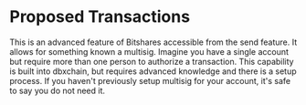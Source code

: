 # Proposed Transactions

This is an advanced feature of Bitshares accessible from the send feature. It allows for something known a multisig. Imagine you have a single account but require more than one person to authorize a transaction. This capability is built into dbxchain, but requires advanced knowledge and there is a setup process. If you haven't previously setup multisig for your account, it's safe to say you do not need it.
